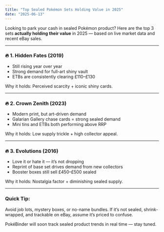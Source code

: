 ```yaml
---
title: "Top Sealed Pokémon Sets Holding Value in 2025"
date: "2025-06-13"
---
```


Looking to park your cash in sealed Pokémon product? Here are the top 3 sets **actually holding their value** in 2025 — based on live market data and recent eBay sales.

---

### 🔥 1. Hidden Fates (2019)
- Still rising year over year
- Strong demand for full-art shiny vault
- ETBs are consistently clearing £110–£130

Why it holds: Perceived scarcity + iconic shiny cards.

---

### 🔥 2. Crown Zenith (2023)
- Modern print, but art-driven demand
- Galarian Gallery chase cards = strong sealed demand
- Mini tins and ETBs both performing above RRP

Why it holds: Low supply trickle + high collector appeal.

---

### 🔥 3. Evolutions (2016)
- Love it or hate it — it’s not dropping
- Reprint of base set drives demand from new collectors
- Booster boxes still sell £450–£500 sealed

Why it holds: Nostalgia factor + diminishing sealed supply.

---

### Quick Tip:  
Avoid job lots, mystery boxes, or no-name bundles. If it’s not sealed, shrink-wrapped, and trackable on eBay, assume it’s priced to confuse.

PokéBinder will soon track sealed product trends in real time — stay tuned.

